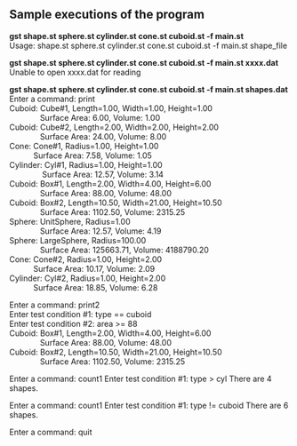 
<h2>Sample executions of the program</h2>

**gst shape.st sphere.st cylinder.st cone.st cuboid.st -f main.st**
<br>Usage: shape.st sphere.st cylinder.st cone.st cuboid.st -f main.st shape_file</br>

**gst shape.st sphere.st cylinder.st cone.st cuboid.st -f main.st xxxx.dat**
<br>Unable to open xxxx.dat for reading</br>

**gst shape.st sphere.st cylinder.st cone.st cuboid.st -f main.st shapes.dat**
<br>Enter a command: print</br>
Cuboid: Cube#1, Length=1.00, Width=1.00, Height=1.00
<br>&nbsp;&nbsp;&nbsp;&nbsp;&nbsp;&nbsp;&nbsp;&nbsp;&nbsp;&nbsp;&nbsp;&nbsp;&nbsp;&nbsp;Surface Area: 6.00, Volume: 1.00</br>
Cuboid: Cube#2, Length=2.00, Width=2.00, Height=2.00
<br>&nbsp;&nbsp;&nbsp;&nbsp;&nbsp;&nbsp;&nbsp;&nbsp;&nbsp;&nbsp;&nbsp;&nbsp;&nbsp;&nbsp;Surface Area: 24.00, Volume: 8.00</br>
Cone: Cone#1, Radius=1.00, Height=1.00
<br>&nbsp;&nbsp;&nbsp;&nbsp;&nbsp;&nbsp;&nbsp;&nbsp;&nbsp;&nbsp;&nbsp;Surface Area: 7.58, Volume: 1.05</br>
Cylinder: Cyl#1, Radius=1.00, Height=1.00
<br>&nbsp;&nbsp;&nbsp;&nbsp;&nbsp;&nbsp;&nbsp;&nbsp;&nbsp;&nbsp;&nbsp;&nbsp;&nbsp;&nbsp;&nbsp;Surface Area: 12.57, Volume: 3.14</br>
Cuboid: Box#1, Length=2.00, Width=4.00, Height=6.00
<br>&nbsp;&nbsp;&nbsp;&nbsp;&nbsp;&nbsp;&nbsp;&nbsp;&nbsp;&nbsp;&nbsp;&nbsp;&nbsp;&nbsp;Surface Area: 88.00, Volume: 48.00</br>
Cuboid: Box#2, Length=10.50, Width=21.00, Height=10.50
<br>&nbsp;&nbsp;&nbsp;&nbsp;&nbsp;&nbsp;&nbsp;&nbsp;&nbsp;&nbsp;&nbsp;&nbsp;&nbsp;&nbsp;Surface Area: 1102.50, Volume: 2315.25</br>
Sphere: UnitSphere, Radius=1.00
<br>&nbsp;&nbsp;&nbsp;&nbsp;&nbsp;&nbsp;&nbsp;&nbsp;&nbsp;&nbsp;&nbsp;&nbsp;&nbsp;&nbsp;Surface Area: 12.57, Volume: 4.19</br>
Sphere: LargeSphere, Radius=100.00
<br>&nbsp;&nbsp;&nbsp;&nbsp;&nbsp;&nbsp;&nbsp;&nbsp;&nbsp;&nbsp;&nbsp;&nbsp;&nbsp;&nbsp;Surface Area: 125663.71, Volume: 4188790.20</br>
Cone: Cone#2, Radius=1.00, Height=2.00
<br>&nbsp;&nbsp;&nbsp;&nbsp;&nbsp;&nbsp;&nbsp;&nbsp;&nbsp;&nbsp;&nbsp;Surface Area: 10.17, Volume: 2.09</br>
Cylinder: Cyl#2, Radius=1.00, Height=2.00
<br>&nbsp;&nbsp;&nbsp;&nbsp;&nbsp;&nbsp;&nbsp;&nbsp;&nbsp;&nbsp;&nbsp;Surface Area: 18.85, Volume: 6.28</br>

Enter a command: print2  
Enter test condition #1: type == cuboid  
Enter test condition #2: area >= 88  
Cuboid: Box#1, Length=2.00, Width=4.00, Height=6.00
<br>&nbsp;&nbsp;&nbsp;&nbsp;&nbsp;&nbsp;&nbsp;&nbsp;&nbsp;&nbsp;&nbsp;&nbsp;&nbsp;&nbsp;Surface Area: 88.00, Volume: 48.00</br>
Cuboid: Box#2, Length=10.50, Width=21.00, Height=10.50
<br>&nbsp;&nbsp;&nbsp;&nbsp;&nbsp;&nbsp;&nbsp;&nbsp;&nbsp;&nbsp;&nbsp;&nbsp;&nbsp;&nbsp;Surface Area: 1102.50, Volume: 2315.25</br>

Enter a command: count1
Enter test condition #1: type > cyl
There are 4 shapes.

Enter a command: count1
Enter test condition #1: type != cuboid
There are 6 shapes.

Enter a command: quit
